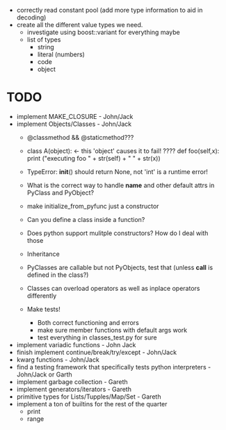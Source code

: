
 - correctly read constant pool (add more type information to aid in decoding)
 - create all the different value types we need.
    - investigate using boost::variant for everything maybe
    - list of types
        - string
        - literal (numbers)
        - code
        - object

# TODO
 - implement MAKE_CLOSURE - John/Jack
 - implement Objects/Classes - John/Jack
    - @classmethod &&  @staticmethod???
    - class A(object): <- this 'object' causes it to fail! ????
      def foo(self,x):
          print ("executing foo " + str(self) + " " + str(x))

    - TypeError: __init__() should return None, not 'int' is a runtime error!
    - What is the correct way to handle __name__ and other default attrs in PyClass and PyObject?
    - make initialize_from_pyfunc just a constructor
    - Can you define a class inside a function?
    - Does python support mulitple constructors? How do I deal with those
    - Inheritance
    - PyClasses are callable but not PyObjects, test that (unless __call__ is defined in the class?)
    - Classes can overload operators as well as inplace operators differently
    - Make tests!
        - Both correct functioning and errors
        - make sure member functions with default args work
        - test everything in classes_test.py for sure
 - implement variadic functions - John Jack
 - finish implement continue/break/try/except - John/Jack
 - kwarg functions - John/Jack
 - find a testing framework that specifically tests python interpreters - John/Jack or Garth
 - implement garbage collection - Gareth
 - implement generators/iterators - Gareth
 - primitive types for Lists/Tupples/Map/Set - Gareth
 - implement a ton of builtins for the rest of the quarter
    - print 
    - range